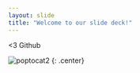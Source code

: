 ```yaml
---
layout: slide
title: "Welcome to our slide deck!"
---
```


<3 Github

![poptocat2](https://octodex.github.com/images/nyantocat.gif)
{: .center}
